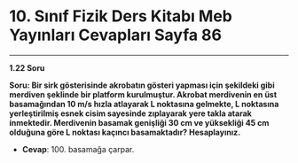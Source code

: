 # 10. Sınıf Fizik Ders Kitabı Meb Yayınları Cevapları Sayfa 86

---

**1.22 Soru**

**Soru: Bir sirk gösterisinde akrobatın gösteri yapması için şekildeki gibi merdiven şeklinde bir platform kurulmuştur. Akrobat merdivenin en üst basamağından 10 m/s hızla atlayarak L noktasına gelmekte, L noktasına yerleştirilmiş esnek cisim sayesinde zıplayarak yere takla atarak inmektedir. Merdivenin basamak genişliği 30 cm ve yüksekliği 45 cm olduğuna göre L noktası kaçıncı basamaktadır? Hesaplayınız.**

-   **Cevap**: 100. basamağa çarpar.